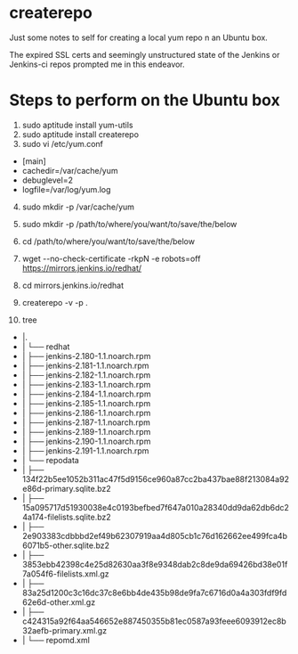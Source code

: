 # createrepo

Just some notes to self for creating a local yum repo n an Ubuntu box.

The expired SSL certs and seemingly unstructured state of the Jenkins or Jenkins-ci repos prompted me in this endeavor.

# Steps to perform on the Ubuntu box
1) sudo aptitude install yum-utils
2) sudo aptitude install createrepo
3) sudo vi /etc/yum.conf
 

* [main]
* cachedir=/var/cache/yum
* debuglevel=2
* logfile=/var/log/yum.log

4) sudo mkdir -p /var/cache/yum
5) sudo mkdir -p /path/to/where/you/want/to/save/the/below
6) cd /path/to/where/you/want/to/save/the/below
7) wget --no-check-certificate -rkpN -e robots=off  https://mirrors.jenkins.io/redhat/
8) cd mirrors.jenkins.io/redhat
9) createrepo -v -p .

10) tree

* |.
* | └── redhat
* |    ├── jenkins-2.180-1.1.noarch.rpm
* |    ├── jenkins-2.181-1.1.noarch.rpm
* |    ├── jenkins-2.182-1.1.noarch.rpm
* |    ├── jenkins-2.183-1.1.noarch.rpm
* |    ├── jenkins-2.184-1.1.noarch.rpm
* |    ├── jenkins-2.185-1.1.noarch.rpm
* |    ├── jenkins-2.186-1.1.noarch.rpm
* |    ├── jenkins-2.187-1.1.noarch.rpm
* |    ├── jenkins-2.189-1.1.noarch.rpm
* |    ├── jenkins-2.190-1.1.noarch.rpm
* |    ├── jenkins-2.191-1.1.noarch.rpm
* |    └── repodata
* |        ├── 134f22b5ee1052b311ac47f5d9156ce960a87cc2ba437bae88f213084a92e86d-primary.sqlite.bz2
* |        ├── 15a095717d51930038e4c0193befbed7f647a010a28340dd9da62db6dc24a174-filelists.sqlite.bz2
* |        ├── 2e903383cdbbbd2ef49b62307919aa4d805cb1c76d162662ee499fca4b6071b5-other.sqlite.bz2
* |        ├── 3853ebb42398c4e25d82630aa3f8e9348dab2c8de9da69426bd38e01f7a054f6-filelists.xml.gz
* |        ├── 83a25d1200c3c16dc37c8e6bb4de435b98de9fa7c6716d0a4a303fdf9fd62e6d-other.xml.gz
* |        ├── c424315a92f64aa546652e887450355b81ec0587a93feee6093912ec8b32aefb-primary.xml.gz
* |         └── repomd.xml
